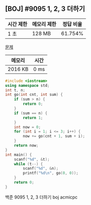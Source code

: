 ## [BOJ] #9095 1, 2, 3 더하기

| 시간 제한 | 메모리 제한 | 정답 비율 |
| --------- | ----------- | --------- |
| 1 초      | 128 MB      | 61.754%   |

[문제](https://www.acmicpc.net/problem/9095)



| 메모리  | 시간 |
| ------- | ---- |
| 2016 KB | 0 ms |

```c++
#include <iostream>
using namespace std;
int t, n;
int go(int cnt, int sum) {
	if (sum > n) {
		return 0;
	}
	if (sum == n) {
		return 1;
	}
	int now = 0;
	for (int i = 1; i <= 3; i++) {
		now += go(cnt + 1, sum + i);
	}
	return now;
}
int main() {
	scanf("%d", &t);
	while (t--) {
		scanf("%d", &n);
		printf("%d\n", go(0, 0));
	}
	return 0;
}
```





백준 9095 1, 2, 3 더하기 boj acmicpc

